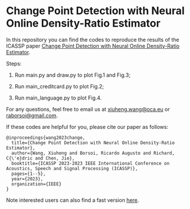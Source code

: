 # Change Point Detection with Neural Online Density-Ratio Estimator

In this repository you can find the codes to reproduce the results of the ICASSP paper <a href="https://xiuheng-wang.github.io/assets/pdf/wang2023change.pdf">Change Point Detection with Neural Online Density-Ratio Estimator</a>.

Steps:

1. Run main.py and draw.py to plot Fig.1 and Fig.3;

2. Run main_creditcard.py to plot Fig.2;

3. Run main_language.py to plot Fig.4.

For any questions, feel free to email us at xiuheng.wang@oca.eu or raborsoi@gmail.com.

If these codes are helpful for you, please cite our paper as follows:

	@inproceedings{wang2023change,
	  title={Change Point Detection with Neural Online Density-Ratio Estimator},
	  author={Wang, Xiuheng and Borsoi, Ricardo Augusto and Richard, C{\'e}dric and Chen, Jie},
	  booktitle={ICASSP 2023-2023 IEEE International Conference on Acoustics, Speech and Signal Processing (ICASSP)},
	  pages={1--5},
	  year={2023},
	  organization={IEEE}
	}

Note interested users can also find a fast version <a href="https://github.com/xiuheng-wang/CPD_manifold_release/blob/main/utils/node.py">here</a>.